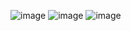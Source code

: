 ![image](https://github.com/Nur-Adnan/Rock-Paper-Scissor-Using-JavaScript/assets/56475820/583f6969-b75b-4099-8d5a-d01bc10d6924)
![image](https://github.com/Nur-Adnan/Rock-Paper-Scissor-Using-JavaScript/assets/56475820/f5a497b5-e215-4dff-b98e-164cb3e503bc)
![image](https://github.com/Nur-Adnan/Rock-Paper-Scissor-Using-JavaScript/assets/56475820/dbad4244-589a-47ab-87d9-324f4b2dc7b4)
